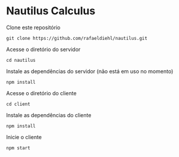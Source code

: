 # Nautilus Calculus
Clone este repositório
```
git clone https://github.com/rafaeldiehl/nautilus.git
```
Acesse o diretório do servidor 
```
cd nautilus
```
Instale as dependências do servidor (não está em uso no momento)
```
npm install
```
Acesse o diretório do cliente
```
cd client
```
Instale as dependências do cliente
```
npm install
```
Inicie o cliente
```
npm start
```
